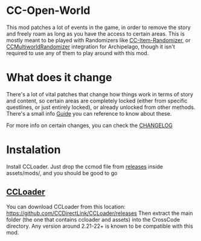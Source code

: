 # CC-Open-World

This mod patches a lot of events in the game, in order to remove the story and freely roam as long as you have the access to certain areas. This is mostly meant to be played with Randomizers like [CC-Item-Randomizer](https://github.com/CCDirectLink/CCItemRandomizer), or [CCMultiworldRandomizer](https://github.com/CodeTriangle/CCMultiworldRandomizer) integration for Archipelago, though it isn't required to use any of them to play around with this mod.

# What does it change

There's a lot of vital patches that change how things work in terms of story and content, so certain areas are completely locked (either from specific questlines, or just entirely locked), or already unlocked from other methods. There's a small info [Guide](https://raw.githubusercontent.com/buanjautista/cc-open-world/main/GUIDE) you can reference to know about these.

For more info on certain changes, you can check the [CHANGELOG](https://raw.githubusercontent.com/buanjautista/cc-open-world/main/CHANGELOG)

# Instalation

Install CCLoader. Just drop the ccmod file from [releases](https://github.com/buanjautista/cc-open-world/releases/tag/0.2.0) inside assets/mods/, and you should be good to go

## [CCLoader](https://github.com/CCDirectLink/CCLoader/releases)
You can download CCLoader from this location: https://github.com/CCDirectLink/CCLoader/releases
Then extract the main folder (the one that contains ccloader and assets) into the CrossCode directory.
Any version around 2.21-22+ is known to be compatible with this mod.
